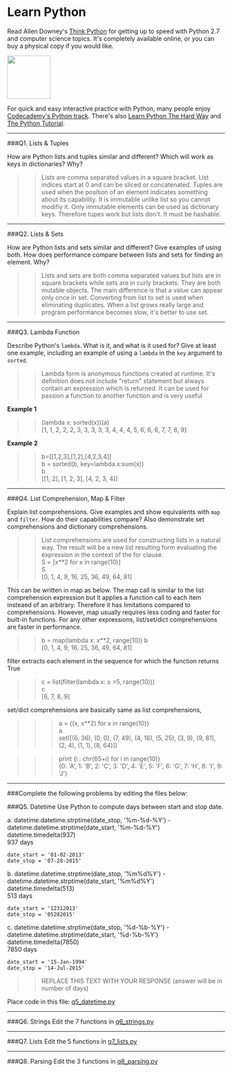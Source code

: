 # Learn Python

Read Allen Downey's [Think Python](http://www.greenteapress.com/thinkpython/) for getting up to speed with Python 2.7 and computer science topics. It's completely available online, or you can buy a physical copy if you would like.

<a href="http://www.greenteapress.com/thinkpython/"><img src="img/think_python.png" style="width: 100px;" target="_blank"></a>

For quick and easy interactive practice with Python, many people enjoy [Codecademy's Python track](http://www.codecademy.com/en/tracks/python). There's also [Learn Python The Hard Way](http://learnpythonthehardway.org/book/) and [The Python Tutorial](https://docs.python.org/2/tutorial/).

---

###Q1. Lists &amp; Tuples

How are Python lists and tuples similar and different? Which will work as keys in dictionaries? Why?

>> Lists are comma separated values in a square bracket. List indices start at 0 and can be sliced or concatenated. 
>> Tuples are used when the position of an element indicates something about its capability. It is immutable unlike list so you cannot modifiy it. 
>> Only immutable elements can be used as dictionary keys. Therefore tupes work but lists don't. It must be hashable.

---

###Q2. Lists &amp; Sets

How are Python lists and sets similar and different? Give examples of using both. How does performance compare between lists and sets for finding an element. Why?

>> Lists and sets are both comma separated values but lists are in square brackets while sets are in curly brackets. They are both mutable objects. The main difference is that a value can appear only once in set. Converting from list to set is used when eliminating duplicates. When a list grows really large and program performance becomes slow, it's better to use set. 

---

###Q3. Lambda Function

Describe Python's `lambda`. What is it, and what is it used for? Give at least one example, including an example of using a `lambda` in the `key` argument to `sorted`.

>> Lambda form is anonymous functions created at runtime. It's definition does not include "return" statement but always contain an expression which is returned. It can be used for passion a function to another function and is very useful

<b>Example 1</b> <br>
>> (lambda x: sorted(x))(a) <br>
[1, 1, 2, 2, 2, 3, 3, 3, 3, 3, 4, 4, 4, 5, 6, 6, 6, 7, 7, 8, 9]

<b>Example 2</b> <br>
>> b=[[1,2,3],[1,2],[4,2,3,4]] <br>
>> b = sorted(b, key=lambda x:sum(x)) <br>
>> b <br>
>> [[1, 2], [1, 2, 3], [4, 2, 3, 4]] <br>

---

###Q4. List Comprehension, Map &amp; Filter

Explain list comprehensions. Give examples and show equivalents with `map` and `filter`. How do their capabilities compare? Also demonstrate set comprehensions and dictionary comprehensions.

>> List comprehensions are used for constructing lists in a natural way. The result will be a new list resulting form evaluating the expression in the context of the for clause. <br>
>> S = [x**2 for x in range(10)] <br>
>> S <br>
[0, 1, 4, 9, 16, 25, 36, 49, 64, 81] <br>

This can be written in map as below. The map call is similar to the list comprehension expression but it applies a function call to each item insteaed of an arbitrary. Therefore it has limitations compared to comprehensions. However, map usually requires less coding and faster for built-in functions. For any other expressions, list/set/dict comprehensions are faster in performance. <br>
>> b = map(lambda x: x**2, range(10))
>> b <br>
[0, 1, 4, 9, 16, 25, 36, 49, 64, 81]

filter extracts each element in the sequence for which the function returns True
>> c = list(filter(lambda x: x >5, range(10))) <br>
>> c <br>
[6, 7, 8, 9]


set/dict comprehensions are basically same as list comprehensions,

>>> a = {(x, x**2) for x in range(10)} <br>
>>> a <br>
set([(6, 36), (0, 0), (7, 49), (4, 16), (5, 25), (3, 9), (9, 81), (2, 4), (1, 1), (8, 64)])

>>> print {i : chr(65+i) for i in range(10)} <br>
{0: 'A', 1: 'B', 2: 'C', 3: 'D', 4: 'E', 5: 'F', 6: 'G', 7: 'H', 8: 'I', 9: 'J'}

---

###Complete the following problems by editing the files below:

###Q5. Datetime
Use Python to compute days between start and stop date.   

>>
a.  datetime.datetime.strptime(date_stop, '%m-%d-%Y') - datetime.datetime.strptime(date_start, '%m-%d-%Y')  <br>
datetime.timedelta(937) <br>
937 days <br>
```
date_start = '01-02-2013'    
date_stop = '07-28-2015'
```
>>
b.  datetime.datetime.strptime(date_stop, '%m%d%Y') - datetime.datetime.strptime(date_start, '%m%d%Y') <br>
datetime.timedelta(513) <br>
513 days <br>
```
date_start = '12312013'  
date_stop = '05282015'  
```

>> 

c.  datetime.datetime.strptime(date_stop, '%d-%b-%Y') - datetime.datetime.strptime(date_start, '%d-%b-%Y') <br>
datetime.timedelta(7850) <br>
7850 days <br>
```
date_start = '15-Jan-1994'      
date_stop = '14-Jul-2015'  
```

>> REPLACE THIS TEXT WITH YOUR RESPONSE  (answer will be in number of days)

Place code in this file: [q5_datetime.py](python/q5_datetime.py)

---

###Q6. Strings
Edit the 7 functions in [q6_strings.py](python/q6_strings.py)

---

###Q7. Lists
Edit the 5 functions in [q7_lists.py](python/q7_lists.py)

---

###Q8. Parsing
Edit the 3 functions in [q8_parsing.py](python/q8_parsing.py)





